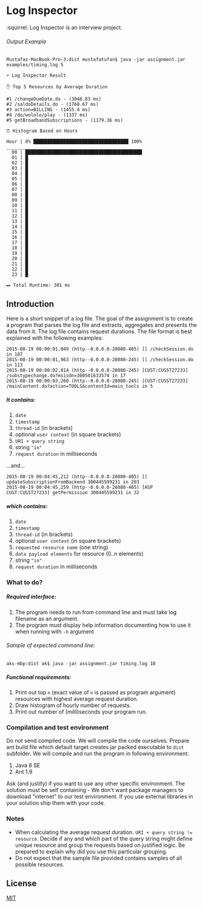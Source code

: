 # Log Inspector
:squirrel: Log Inspector is an interview project.

###### Output Example
```
Mustafas-MacBook-Pro-3:dist mustafatufan$ java -jar assignment.jar examples/timing.log 5

⌕ Log Inspector Result

✋ Top 5 Resources by Average Duration

#1 /changeDueDate.do - (3048.83 ms)
#2 /saldoDetails.do - (1768.67 ms)
#3 action=BILLING - (1455.4 ms)
#4 /do/wololo/play - (1337 ms)
#5 getBroadbandSubscriptions - (1179.36 ms)

⏰ Histogram Based on Hours

Hour | 0% ███████████████████████████████████ 100%
__________________________________________________
  00 | ███████████████████████████████████████████
  01 | █
  02 | █
  03 | █
  04 | █
  05 | █
  06 | █
  07 | █
  08 | █
  09 | █
  10 | █
  11 | █
  12 | █
  13 | █
  14 | █
  15 | █
  16 | █
  17 | █
  18 | █
  19 | █
  20 | █
  21 | █
  22 | █
  23 | █

⏭ Total Runtime: 301 ms
```

## Introduction
Here is a short snippet of a log file. The goal of the assignment is to create a program that parses the log file and extracts, aggregates and presents the data from it. The log file contains request durations. The file format is best explained with the following examples:
```
2015-08-19 00:00:01,049 (http--0.0.0.0-28080-405) [] /checkSession.do in 187
2015-08-19 00:00:01,963 (http--0.0.0.0-28080-245) [] /checkSession.do in 113
2015-08-19 00:00:02,814 (http--0.0.0.0-28080-245) [CUST:CUS5T27233] /substypechange.do?msisdn=300501633574 in 17
2015-08-19 00:00:03,260 (http--0.0.0.0-28080-245) [CUST:CUS5T27233] /mainContent.do?action=TOOLS&contentId=main_tools in 5
```
##### It contains:
1. `date`
2. `timestamp`
3. `thread-id` (in brackets)
4. optional `user context` (in square brackets)
5. `URI + query string`
6. string `"in"`
7. `request duration` in milliseconds

...and...
```
2015-08-19 00:04:45,212 (http--0.0.0.0-28080-405) [] updateSubscriptionFromBackend 300445599231 in 203
2015-08-19 00:04:45,259 (http--0.0.0.0-28080-405) [ASP CUST:CUS5T27233] getPermission 300445599231 in 32
```
##### which contains:
1. `date`
2. `timestamp`
3. `thread-id` (in brackets)
4. optional `user context` (in square brackets)
5. `requested resource name` (one string)
6. `data payload elements` for resource (0..n elements)
7. string `"in"`
8. `request duration` in milliseconds
### What to do?
##### Required interface:
1. The program needs to run from command line and must take log filename as an argument.
2. The program must display help information documenting how to use it when running with `-h` argument 
###### Sample of expected command line:
```
aks-mbp:dist ak$ java -jar assignment.jar timing.log 10
```
##### Functional requirements:
1. Print out top `n` (exact value of `n` is passed as program argument) resources with highest average request duration.
2. Draw histogram of hourly number of requests.
3. Print out number of (milli)seconds your program run.
### Compilation and test environment
Do not send compiled code. We will compile the code ourselves. Prepare ant build file which default target creates jar packed executable to `dist` subfolder. We will compile and run the program in following environment:
1. Java 8 SE
2. Ant 1.9

Ask (and justify) if you want to use any other specific environment. The solution must be self containing - We don't want package managers to download "internet" to our test environment. If you use external libraries in your solution ship them with your code.
### Notes
- When calculating the average request duration. `URI + query string != resource`. Decide if any and which part of the query string might define unique resource and group the requests based on justified logic. Be prepared to explain why did you use this particular grouping.
- Do not expect that the sample file provided contains samples of all possible resources.
## License
[MIT](LICENSE)

